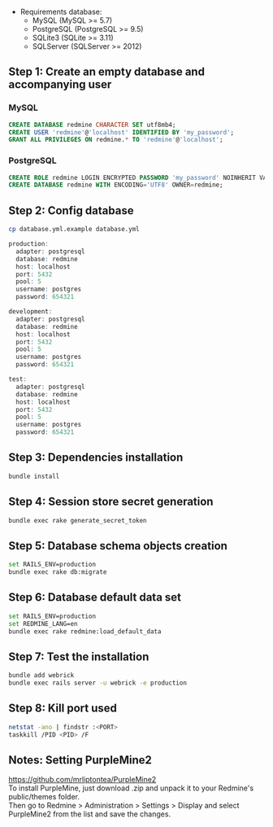 * Requirements database:
  * MySQL (MySQL >= 5.7)
  * PostgreSQL (PostgreSQL >= 9.5)
  * SQLite3 (SQLite >= 3.11)
  * SQLServer (SQLServer >= 2012)
## Step 1: Create an empty database and accompanying user

### MySQL
```sql
CREATE DATABASE redmine CHARACTER SET utf8mb4;
CREATE USER 'redmine'@'localhost' IDENTIFIED BY 'my_password';
GRANT ALL PRIVILEGES ON redmine.* TO 'redmine'@'localhost';
```
### PostgreSQL
```sql
CREATE ROLE redmine LOGIN ENCRYPTED PASSWORD 'my_password' NOINHERIT VALID UNTIL 'infinity';
CREATE DATABASE redmine WITH ENCODING='UTF8' OWNER=redmine;
```
## Step 2: Config database
```bash
cp database.yml.example database.yml
```
```R
production:
  adapter: postgresql
  database: redmine
  host: localhost
  port: 5432
  pool: 5
  username: postgres
  password: 654321

development:
  adapter: postgresql
  database: redmine
  host: localhost
  port: 5432
  pool: 5
  username: postgres
  password: 654321

test:
  adapter: postgresql
  database: redmine
  host: localhost
  port: 5432
  pool: 5
  username: postgres
  password: 654321

```
## Step 3: Dependencies installation
```bash
bundle install
```
## Step 4: Session store secret generation
```bash
bundle exec rake generate_secret_token
```
## Step 5: Database schema objects creation
```bash
set RAILS_ENV=production
bundle exec rake db:migrate
```
## Step 6: Database default data set
```bash
set RAILS_ENV=production
set REDMINE_LANG=en
bundle exec rake redmine:load_default_data
```
## Step 7: Test the installation
```bash
bundle add webrick
bundle exec rails server -u webrick -e production
```
## Step 8: Kill port used
```bash
netstat -ano | findstr :<PORT>
taskkill /PID <PID> /F
```
## Notes: Setting PurpleMine2
https://github.com/mrliptontea/PurpleMine2
<br />
To install PurpleMine, just download .zip and unpack it to your Redmine's public/themes folder.<br />
Then go to Redmine > Administration > Settings > Display and select PurpleMine2 from the list and save the changes.
